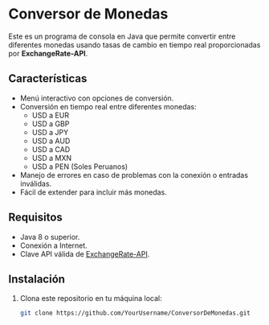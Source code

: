 # Conversor de Monedas

Este es un programa de consola en Java que permite convertir entre diferentes monedas usando tasas de cambio en tiempo real proporcionadas por **ExchangeRate-API**.

## Características
- Menú interactivo con opciones de conversión.
- Conversión en tiempo real entre diferentes monedas:
    - USD a EUR
    - USD a GBP
    - USD a JPY
    - USD a AUD
    - USD a CAD
    - USD a MXN
    - USD a PEN (Soles Peruanos)
- Manejo de errores en caso de problemas con la conexión o entradas inválidas.
- Fácil de extender para incluir más monedas.

## Requisitos
- Java 8 o superior.
- Conexión a Internet.
- Clave API válida de [ExchangeRate-API](https://www.exchangerate-api.com/).

## Instalación
1. Clona este repositorio en tu máquina local:
   ```bash
   git clone https://github.com/YourUsername/ConversorDeMonedas.git
